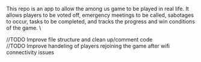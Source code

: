 This repo is an app to allow the among us game to be played in real life. It allows players to be voted off, emergency meetings to be called, sabotages to occur, tasks to be completed, and tracks the progress and win conditions of the game.
\


//TODO Improve file structure and clean up/comment code\
//TODO Improve handeling of players rejoining the game after wifi connectivity issues
